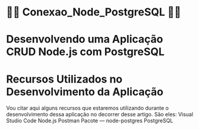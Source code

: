 # 👩‍💻 **Conexao_Node_PostgreSQL** 👨‍💻
##

<h1>Desenvolvendo uma Aplicação CRUD Node.js com PostgreSQL</h1>

<h1>Recursos Utilizados no Desenvolvimento da Aplicação</h1>
Vou citar aqui alguns recursos que estaremos utilizando durante o desenvolvimento dessa aplicação no decorrer desse artigo. São eles:
Visual Studio Code
Node.js
Postman
Pacote — node-postgres
PostgreSQL
